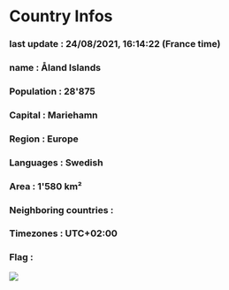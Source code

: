 # Country  Infos
### last update : 24/08/2021, 16:14:22 (France time)

### name : Åland Islands
### Population : 28'875
### Capital : Mariehamn
### Region : Europe
### Languages : Swedish
### Area : 1'580 km²
### Neighboring countries : 
### Timezones : UTC+02:00

### Flag :
![](https://restcountries.eu/data/ala.svg)